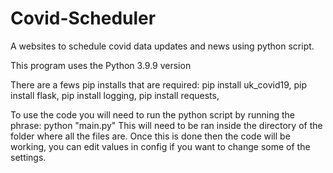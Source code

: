 # Covid-Scheduler
A websites to schedule covid data updates and news using python script.

This program uses the Python 3.9.9 version

There are a fews pip installs that are required:
  pip install uk_covid19,
  pip install flask,
  pip install logging,
  pip install requests,

To use the code you will need to run the python script by running the phrase:
  python "main.py" 
This will need to be ran inside the directory of the folder where all the files are.
Once this is done then the code will be working, you can edit values in config if you want to change some of the settings.

